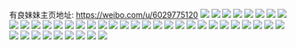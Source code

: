 有良妹妹主页地址: https://weibo.com/u/6029775120 
![](https://wx4.sinaimg.cn/mw2000/006A4jXqly1h9ipoqut3lj30u011d7c5.jpg) 
![](https://wx4.sinaimg.cn/mw2000/006A4jXqly1h9h1fih0ifj30u0154drc.jpg) 
![](https://wx4.sinaimg.cn/mw2000/006A4jXqly1h9h1fiumi4j30u0167n8d.jpg) 
![](https://wx4.sinaimg.cn/mw2000/006A4jXqly1h9h1fj6ntcj30u014l7ef.jpg) 
![](https://wx4.sinaimg.cn/mw2000/006A4jXqly1h9h1fi2o71j30u0187wqq.jpg) 
![](https://wx4.sinaimg.cn/mw2000/006A4jXqly1h9h1fjoxenj30u01a07hi.jpg) 
![](https://wx4.sinaimg.cn/mw2000/006A4jXqly1h9f2dfzz7vj30u015512s.jpg) 
![](https://wx4.sinaimg.cn/mw2000/006A4jXqly1h9f2dgfjrqj30u015gk1o.jpg) 
![](https://wx4.sinaimg.cn/mw2000/006A4jXqly1h9f2dgqub3j30u013s48a.jpg) 
![](https://wx4.sinaimg.cn/mw2000/006A4jXqly1h9f2dgzztfj30u0140n4c.jpg) 
![](https://wx4.sinaimg.cn/mw2000/006A4jXqly1h9f2dha0yej30u014wwoz.jpg) 
![](https://wx4.sinaimg.cn/mw2000/006A4jXqly1h9f2dhkgo8j30u00u0tey.jpg) 
![](https://wx4.sinaimg.cn/mw2000/006A4jXqly1h9f2dhtjh2j30u00u00z8.jpg) 
![](https://wx4.sinaimg.cn/mw2000/006A4jXqly1h9f2di24a2j30u01407db.jpg) 
![](https://wx4.sinaimg.cn/mw2000/006A4jXqly1h9f2dfmf1xj30u00u0n4t.jpg) 
![](https://wx4.sinaimg.cn/mw2000/006A4jXqly1h9a1sh1yvwj30u00u0dkh.jpg) 
![](https://wx4.sinaimg.cn/mw2000/006A4jXqly1h9250afwq6j30u018hgx3.jpg) 
![](https://wx4.sinaimg.cn/mw2000/006A4jXqly1h8ncyhkgrkj30ug0u0tfw.jpg) 
![](https://wx4.sinaimg.cn/mw2000/006A4jXqly1h8jxirdp4yj31400u0gsl.jpg) 
![](https://wx4.sinaimg.cn/mw2000/006A4jXqly1h8jxirwss7j30u00z9q9j.jpg) 
![](https://wx4.sinaimg.cn/mw2000/006A4jXqly1h8jxishih7j31400u0wle.jpg) 
![](https://wx4.sinaimg.cn/mw2000/006A4jXqly1h8jxit1w28j31400u0n68.jpg) 
![](https://wx4.sinaimg.cn/mw2000/006A4jXqly1h8hlpta46lj30zg0zggpr.jpg) 
![](https://wx4.sinaimg.cn/mw2000/006A4jXqly1h8aq6mwcflj30u016t7c7.jpg) 
![](https://wx4.sinaimg.cn/mw2000/006A4jXqly1h8aq6nk612j30u0169dnr.jpg) 
![](https://wx4.sinaimg.cn/mw2000/006A4jXqly1h8aq6nw2ekj30u015h112.jpg) 
![](https://wx4.sinaimg.cn/mw2000/006A4jXqly1h8aq6mcsgvj30u014o0zq.jpg) 
![](https://wx4.sinaimg.cn/mw2000/006A4jXqly1h8aq6o61w3j30u015i7ai.jpg) 
![](https://wx4.sinaimg.cn/mw2000/006A4jXqly1h8aq6ofuszj30u014bwkk.jpg) 
![](https://wx4.sinaimg.cn/mw2000/006A4jXqly1h8aq6oq1qfj30u015zjyh.jpg) 
![](https://wx4.sinaimg.cn/mw2000/006A4jXqly1h836r90p6lj30u014qgt4.jpg) 
![](https://wx4.sinaimg.cn/mw2000/006A4jXqly1h836r9qbfvj30u20u0jyn.jpg) 
![](https://wx4.sinaimg.cn/mw2000/006A4jXqly1h836ra48r2j30u20u0q9f.jpg) 
![](https://wx4.sinaimg.cn/mw2000/006A4jXqly1h836raj2fbj30u00u045f.jpg) 
![](https://wx4.sinaimg.cn/mw2000/006A4jXqly1h836r9g2c5j30u0140wmk.jpg) 
![](https://wx4.sinaimg.cn/mw2000/006A4jXqly1h75506ia61j31400u042e.jpg) 
![](https://wx4.sinaimg.cn/mw2000/006A4jXqly1h755065lzdj30un0u0n4t.jpg) 
![](https://wx4.sinaimg.cn/mw2000/006A4jXqly1h705ea83qej30u014zal0.jpg) 
![](https://wx4.sinaimg.cn/mw2000/006A4jXqly1h6u7awrtvlj30u00u0qbw.jpg) 
![](https://wx4.sinaimg.cn/mw2000/006A4jXqly1h6u7axs714j30u00u0441.jpg) 
![](https://wx4.sinaimg.cn/mw2000/006A4jXqly1h6u7b16l2aj30u00u0116.jpg) 
![](https://wx4.sinaimg.cn/mw2000/006A4jXqly1h6u7b0irhwj30u00u0wj5.jpg) 
